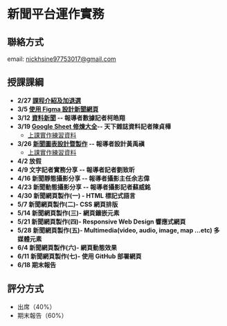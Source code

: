 # 新聞平台運作實務 
## 聯絡方式
email: nickhsine97753017@gmail.com

## 授課課綱
* **2/27 [課程介紹及加退選](https://nickhsine.github.io/teach-at-nccu/2020/02-27)**
* **3/5 [使用 Figma 設計新聞網頁](https://nickhsine.github.io/teach-at-nccu/2020/03-05)**
* **3/12 [資料新聞](https://bit.ly/38D4mo8) -- 報導者數據記者柯皓翔**
* **3/19 [Google Sheet 修煉大全](https://docs.google.com/presentation/d/10sJvftUKb6fMz4mteIW86AV-pKe7TVk3Va1R5naMPME/edit#slide=id.p)-- 天下雜誌資料記者陳貞樺**
  * [上課實作練習資料](https://drive.google.com/drive/folders/1AnObch2ZZ9gJwzrWBDhwQI6PLwIwQcnu?usp=sharing)
* **3/26 [新聞圖表設計暨製作]() -- 報導者設計黃禹禛**
  * [上課實作練習資料](https://docs.google.com/spreadsheets/d/1rqV_FSEScc8Hbhz5lRdbA7mh6RZhAeG_SYXWhe4Oc4s/edit#gid=0)
* **4/2 放假** 
* **4/9 文字記者實務分享 -- 報導者記者劉致昕**
* **4/16 新聞靜態攝影分享 -- 報導者攝影主任余志偉**
* **4/23 新聞動態攝影分享 -- 報導者攝影記者蘇威銘**
* **4/30 新聞網頁製作(一) - HTML 標記式語言**
* **5/7 新聞網頁製作(二)- CSS 網頁排版**
* **5/14 新聞網頁製作(三)- 網頁鑲嵌元素**
* **5/21 新聞網頁製作(四)- Responsive Web Design 響應式網頁**
* **5/28 新聞網頁製作(五)- Multimedia(video, audio, image, map ...etc) 多媒體元素**
* **6/4 新聞網頁製作(六)- 網頁動態效果**
* **6/11 新聞網頁製作(七)- 使用 GitHub 部署網頁**
* **6/18 期末報告**

## 評分方式
- 出席（40%）
- 期末報告（60%）
